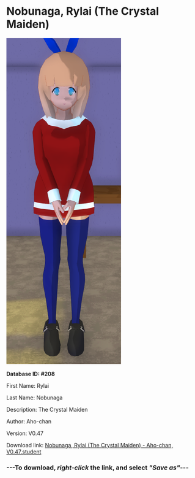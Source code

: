 # Nobunaga, Rylai (The Crystal Maiden)

<img src="https://raw.githubusercontent.com/Arbiter1223/Daigaku-Gurashi-Custom-Students/master/Students/Files/Nobunaga%2C%20Rylai%20(The%20Crystal%20Maiden).png" title="Nobunaga, Rylai (The Crystal Maiden) - Aho-chan, V0.47">

**Database ID: #208**

First Name: Rylai

Last Name: Nobunaga

Description: The Crystal Maiden

Author: Aho-chan

Version: V0.47

Download link: <a href="https://raw.githubusercontent.com/Arbiter1223/Daigaku-Gurashi-Custom-Students/master/Students/Files/Nobunaga%2C%20Rylai%20(The%20Crystal%20Maiden)%20-%20Aho-chan%2C%20V0.47.student">Nobunaga, Rylai (The Crystal Maiden) - Aho-chan, V0.47.student</a>

### ---**To download, _right-click_ the link, and select _"Save as"_**---
